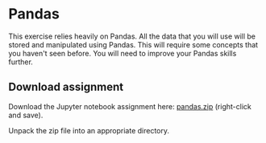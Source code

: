 # Pandas

This exercise relies heavily on Pandas. All the data that you will use will be stored and manipulated using Pandas. This will require some concepts that you haven't seen before. You will need to improve your Pandas skills further.

## Download assignment

Download the Jupyter notebook assignment here: [pandas.zip](pandas.zip)
(right-click and save).

Unpack the zip file into an appropriate directory.
